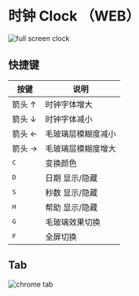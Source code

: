 # 时钟 Clock （WEB）

![full screen clock](https://github.com/KyleBing/clock/assets/12215982/3bce1495-376b-42da-af98-62fc29e2a282)

## 快捷键

| 按键           | 说明        | 
|--------------|-----------|
| 箭头 ↑         | 时钟字体增大    | 
| 箭头 ↓         | 时钟字体减小    | 
| 箭头 ←         | 毛玻璃层模糊度减小 | 
| 箭头 →         | 毛玻璃层模糊度增大 | 
| <kbd>C</kbd> | 变换颜色      |
| <kbd>D</kbd> | 日期 显示/隐藏  |
| <kbd>S</kbd> | 秒数 显示/隐藏  |
| <kbd>H</kbd> | 帮助 显示/隐藏  |
| <kbd>G</kbd> | 毛玻璃效果切换   |
| <kbd>F</kbd> | 全屏切换      |


## Tab
![chrome tab](https://github.com/KyleBing/clock/assets/12215982/f02b0342-ff4f-4ea4-a6b9-2fff9fb8d2a5)
